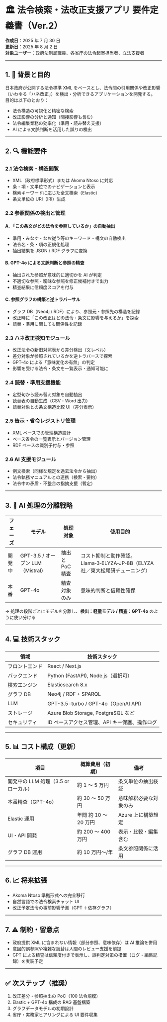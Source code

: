 # 🏛️ 法令検索・法改正支援アプリ 要件定義書（Ver.2）

**作成日**：2025 年 7 月 30 日  
**更新日**：2025 年 8 月 2 日  
**対象ユーザー**：政府法制局職員、各省庁の法令起案担当者、立法支援者

---

## 1. 🎯 背景と目的

日本政府が公開する法令標準 XML をベースとし、法令間の引用関係や改正影響（いわゆる「ハネ改正」）を検出・分析できるアプリケーションを開発する。  
目的は以下のとおり：

- 法令構造の可視化と精密な検索
- 改正影響の分析と通知（間接影響も含む）
- 法令編集業務の効率化（準用・読み替え支援）
- AI による文脈判断を活用した誤りの検出

---

## 2. 🔍 機能要件

### 2.1 法令検索・構造閲覧

- XML（政府標準形式）または Akoma Ntoso に対応
- 条・項・文単位でのナビゲーションと表示
- 検索キーワードに応じた全文検索（Elastic）
- 条文単位の URI（IRI）生成

### 2.2 参照関係の検出と管理

#### A. 「この条文がどの法令を参照しているか」の自動抽出

- 準用・みなす・なお従う等のキーワード・構文の自動検出
- 法令名・条・項の正規化処理
- 抽出結果を JSON / RDF グラフに変換

#### B. GPT-4o による文脈判断と参照の精査

- 抽出された参照が意味的に適切かを AI が判定
- 不適切な参照・曖昧な参照を修正候補付きで出力
- 精査結果に信頼度スコアを付与

#### C. 参照グラフの構築と逆トラバーサル

- グラフ DB（Neo4j / RDF）により、参照元・参照先の構造を記録
- 改正時に「この改正はどの法令・条文に影響を与えるか」を探索
- 読替・準用に関しても関係性を記録

### 2.3 ハネ改正検知モジュール

- 改正法令の新旧対照表から差分検出（文レベル）
- 差分対象が参照されているかを逆トラバースで探索
- GPT-4o による「意味変化の有無」の判定
- 影響を受ける法令・条文を一覧表示・通知可能に

### 2.4 読替・準用支援機能

- 定型句から読み替え対象を自動抽出
- 読替表の自動生成（CSV・Word 出力）
- 読替対象との条文構造比較 UI（差分表示）

### 2.5 告示・省令レジストリ管理

- XML ベースでの管理構造設計
- ベース省令の一覧表示とバージョン管理
- RDF ベースの識別子付与・参照

### 2.6 AI 支援モジュール

- 例文検索（同様な規定を過去法令から抽出）
- 法令執務マニュアルとの連携（検索・要約）
- 法令中の矛盾・不整合の指摘支援（暫定）

---

## 3. 🧠 AI 処理の分離戦略

| フェーズ | モデル                            | 処理対象        | 使用目的                                                                      |
| -------- | --------------------------------- | --------------- | ----------------------------------------------------------------------------- |
| 開発中   | GPT-3.5 / オープン LLM（Mistral） | 抽出と PoC 精査 | コスト抑制と動作確認。Llama‑3‑ELYZA‑JP‑8B（ELYZA 社／東大松尾研チューニング） |
| 本番     | GPT-4o                            | 精査対象のみ    | 意味的判断と信頼性確保                                                        |

→ 処理の段階ごとにモデルを分離し、**検出：軽量モデル / 精査：GPT-4o** のように使い分ける

---

## 4. 💻 技術スタック

| 領域           | 技術スタック                                  |
| -------------- | --------------------------------------------- |
| フロントエンド | React / Next.js                               |
| バックエンド   | Python (FastAPI), Node.js（選択可）           |
| 検索エンジン   | Elasticsearch 8.x                             |
| グラフ DB      | Neo4j / RDF + SPARQL                          |
| LLM            | GPT-3.5-turbo / GPT-4o（OpenAI API）          |
| ストレージ     | Azure Blob Storage, PostgreSQL など           |
| セキュリティ   | ID ベースアクセス管理、API キー保護、操作ログ |

---

## 5. 📊 コスト構成（更新）

| 項目                                 | 概算費用（初期）      | 備考                   |
| ------------------------------------ | --------------------- | ---------------------- |
| 開発中の LLM 処理（3.5 or ローカル） | 約 1 ～ 5 万円        | 条文単位の抽出検証     |
| 本番精査（GPT-4o）                   | 約 30 ～ 50 万円      | 意味解釈必要な対象のみ |
| Elastic 運用                         | 年間 約 10 ～ 20 万円 | Azure 上に構築想定 |
| UI・API 開発                         | 約 200 ～ 400 万円    | 表示・比較・編集含む   |
| グラフ DB 運用                       | 約 10 万円～/年       | 条文参照関係に活用     |

---

## 6. 📈 将来拡張

- Akoma Ntoso 準拠形式への完全移行
- 自然言語での法令検索チャット UI
- 改正予定法令の事前影響予測（GPT ＋依存グラフ）

---

## 7. ⚠ 制約・留意点

- 政府提供 XML に含まれない情報（部分参照、意味依存）は AI 推論を併用
- 意図的誤参照や複雑な読替は人間のレビュー支援を前提
- GPT による精査は信頼度付きで表示し、誤判定対策の措置（ログ・編集記録）を実装予定

---

## ✅ 次ステップ（推奨）

1. 改正差分・参照抽出の PoC（100 法令規模）
2. Elastic + GPT-4o 構成の RAG 基盤構築
3. グラフデータモデルの初期設計
4. 省庁・実務家ヒアリングによる UI 要件収集
